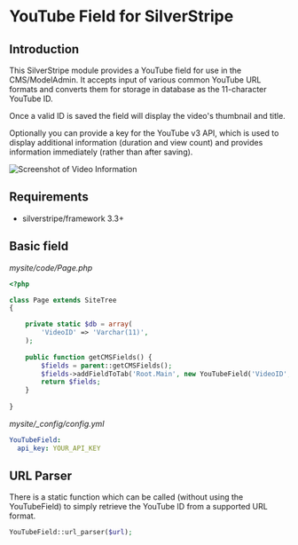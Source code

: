 # YouTube Field for SilverStripe

## Introduction

This SilverStripe module provides a YouTube field for use in the CMS/ModelAdmin. It accepts input of various common
YouTube URL formats and converts them for storage in database as the 11-character YouTube ID.

Once a valid ID is saved the field will display the video's thumbnail and title.

Optionally you can provide a key for the YouTube v3 API, which is used to display additional information (duration and
view count) and provides information immediately (rather than after saving).

![Screenshot of Video Information](https://cloud.githubusercontent.com/assets/1176635/10863696/39612420-803c-11e5-8940-95e190c06545.png)

## Requirements

 * silverstripe/framework 3.3+

## Basic field

*mysite/code/Page.php*

```php
<?php

class Page extends SiteTree
{

    private static $db = array(
        'VideoID' => 'Varchar(11)',
    );
    
    public function getCMSFields() {
        $fields = parent::getCMSFields();
        $fields->addFieldToTab('Root.Main', new YouTubeField('VideoID', 'YouTube Video'));
        return $fields;
    }
    
}
```

*mysite/_config/config.yml*

```yaml
YouTubeField:
  api_key: YOUR_API_KEY
```

## URL Parser

There is a static function which can be called (without using the YouTubeField) to simply retrieve the YouTube ID from
a supported URL format.

```php
YouTubeField::url_parser($url);
```

